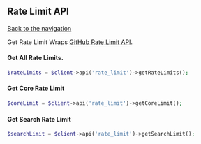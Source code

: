 ## Rate Limit API

[Back to the navigation](README.md)

Get Rate Limit Wraps [GitHub Rate Limit API](http://developer.github.com/v3/rate_limit/).

#### Get All Rate Limits.

```php
$rateLimits = $client->api('rate_limit')->getRateLimits();
```

#### Get Core Rate Limit

```php
$coreLimit = $client->api('rate_limit')->getCoreLimit();
```

#### Get Search Rate Limit

```php
$searchLimit = $client->api('rate_limit')->getSearchLimit();
```